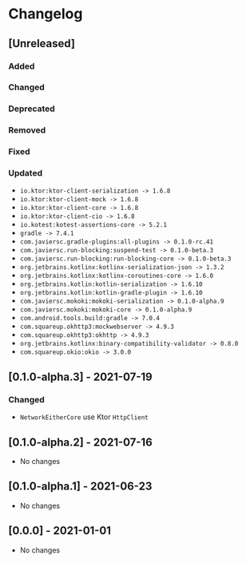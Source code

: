 # Changelog

## [Unreleased]

### Added

### Changed

### Deprecated

### Removed

### Fixed

### Updated

- `io.ktor:ktor-client-serialization -> 1.6.8`
- `io.ktor:ktor-client-mock -> 1.6.8`
- `io.ktor:ktor-client-core -> 1.6.8`
- `io.ktor:ktor-client-cio -> 1.6.8`
- `io.kotest:kotest-assertions-core -> 5.2.1`
- `gradle -> 7.4.1`
- `com.javiersc.gradle-plugins:all-plugins -> 0.1.0-rc.41`
- `com.javiersc.run-blocking:suspend-test -> 0.1.0-beta.3`
- `com.javiersc.run-blocking:run-blocking-core -> 0.1.0-beta.3`
- `org.jetbrains.kotlinx:kotlinx-serialization-json -> 1.3.2`
- `org.jetbrains.kotlinx:kotlinx-coroutines-core -> 1.6.0`
- `org.jetbrains.kotlin:kotlin-serialization -> 1.6.10`
- `org.jetbrains.kotlin:kotlin-gradle-plugin -> 1.6.10`
- `com.javiersc.mokoki:mokoki-serialization -> 0.1.0-alpha.9`
- `com.javiersc.mokoki:mokoki-core -> 0.1.0-alpha.9`
- `com.android.tools.build:gradle -> 7.0.4`
- `com.squareup.okhttp3:mockwebserver -> 4.9.3`
- `com.squareup.okhttp3:okhttp -> 4.9.3`
- `org.jetbrains.kotlinx:binary-compatibility-validator -> 0.8.0`
- `com.squareup.okio:okio -> 3.0.0`

## [0.1.0-alpha.3] - 2021-07-19

### Changed

- `NetworkEitherCore` use Ktor `HttpClient`

## [0.1.0-alpha.2] - 2021-07-16

- No changes

## [0.1.0-alpha.1] - 2021-06-23

- No changes

## [0.0.0] - 2021-01-01

- No changes
